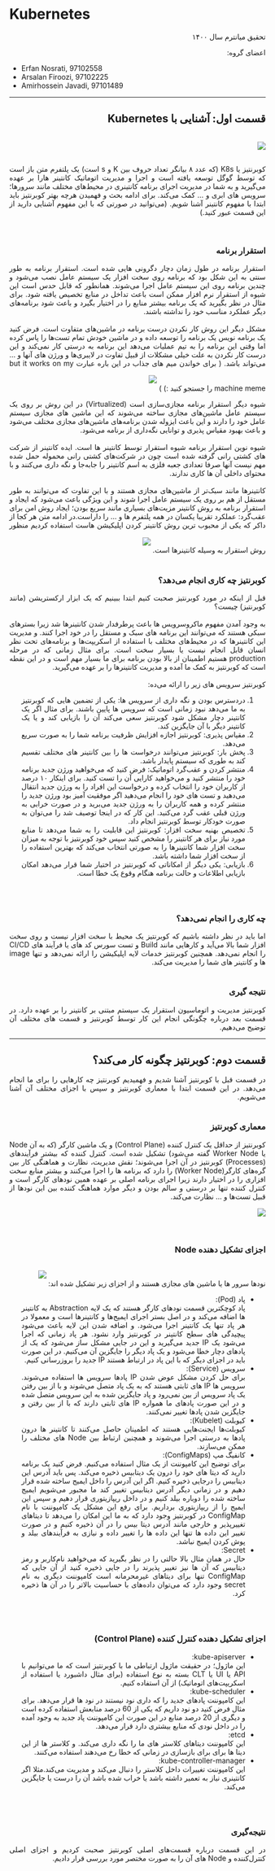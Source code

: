 Kubernetes
==========

<style>
    img{
        margin-top:3%;
        margin-bottom:3%;
    }
    div{
        justify-content:justify;
        text-align: justify;
    }
</style>

<div style="direction:rtl;">
تحقیق میانترم سال ۱۴۰۰

اعضای گروه:
</div>

* Erfan Nosrati, 97102558
* Arsalan Firoozi, 97102225
* Amirhossein Javadi, 97101489

<hr>

<div style="direction:rtl;">
<h2>قسمت اول: آشنایی با <b>Kubernetes</b></h2>
<img src="K8s.png">


کوبرنتیز یا K8s (که عدد ۸ بیانگر تعداد حروف بین K و s است) یک پلتفرم متن باز است که توسط گوگل توسعه یافته است و اجرا و مدیریت اتوماتیک کانتینر هارا بر عهده می‌گیرید و به شما در مدیریت اجرای برنامه کانتینری در محیط‌های مختلف مانند سرورها؛ سرویس های ابری و ... کمک می‌کند. برای ادامه بحث و فهمیدن هرچه بهتر کوبرنتیز باید ابتدا با مفهوم کانتینر آشنا شویم. (می‌توانید در صورتی که با این مفهوم آشنایی دارید از این قسمت عبور کنید.)
<br>
<br>
<br>
<h3>استقرار برنامه</h3>
استقرار برنامه در طول زمان دچار دگرونی هایی شده است. استقرار برنامه به طور سنتی به این شکل بود که برنامه روی سخت افزار یک سیستم عامل نصب می‌شود و چندین برنامه روی این سیستم عامل اجرا می‌شوند. همانطور که قابل حدس است این شیوه از استقرار نرم افزار ممکن است باعث تداخل در منابع تخصیص یافته شود. برای مثال در نظر بگیرید که یک برنامه بیشتر منابع را در اختیار بگیرد و باعث شود برنامه‌های دیگر عملکرد مناسب خود را نداشته باشند.
<br>
<br>
مشکل دیگر این روش کار نکردن درست برنامه در ماشین‌های متفاوت است. فرض کنید یک برنامه نویس یک برنامه را توسعه داده و در ماشین خودش تمام تست‌ها را پاس کرده اما وقتی این برنامه را به تیم عملیات می‌دهد این برنامه به درستی کار نمی‌کند و این درست کار نکردن به علت خیلی مشکلات از قبیل تفاوت در لایبری‌ها و ورژن های آنها و ... می‌تواند باشد. ( برای خواندن میم های جذاب در این باره عبارت but it works on my machine meme را جستجو کنید :) )

<img src="https://files.virgool.io/upload/users/1405661/posts/bwq61wsqavd9/6zqbmttympqv.jpeg">

شیوه دیگر استقرار برنامه مجازی‌سازی است (Virtualized) در این روش بر روی یک سیستم عامل ماشین‌‌های مجازی ساخته می‌شوند که این ماشین های مجازی سیستم عامل خود را دارند و این باعث ایزوله شدن برنامه‌های ماشین‌های مجازی مختلف می‌شود و باعث بهبود مقیاس پذیری و توانایی نگه‌داری از برنامه می‌شود.
<br>
<br>
شیوه نوین استقرار برنامه شیوه استقرار توسط کانتینر ها است. ایده کانتینر از شرکت های کشتی رانی گرفته شده است چون در شرکت‌های کشتی رانی محموله حمل شده مهم نیست آنها صرفا تعدادی جعبه فلزی به اسم کانتینر را جا‌به‌جا‌ و نگه داری می‌کنند و با محتوای داخلی آن ها کاری ندارند.
<br>
<br>
کانتینرها‌ مانند سبک‌تر از ماشین‌های مجازی هستند و با این تفاوت که می‌توانند به طور مستقل از هم بر روی یک سیستم عامل اجرا شوند و این ویژگی باعث می‌شود که ایجاد و استقرار برنامه به روش کانتینر مزیت‌های بسیاری مانند سریع بودن؛ ایجاد روش امن برای عقب‌گرد: عملکرد تقریبا یکسان در همه پلتفرم ها و ... را داراست.در ادامه متن هر کجا از داکر که یکی از محبوب ترین روش کانتینر کردن اپلیکیشن هاست استفاده کردیم منظور روش استقرار به وسیله کانتینرها است.
<img src="https://files.virgool.io/upload/users/1405661/posts/bwq61wsqavd9/ksbqdez3liiv.jpeg">
<br>
<br>
<h3>کوبرنتیز چه کاری انجام می‌دهد؟</h3>
قبل از اینکه در مورد کوبرنتیز صحبت کنیم ابتدا ببینیم که یک ابزار ارکستریشن (مانند کوبرنتیز) چیست؟
<br>
<br>
به وجود آمدن مفهوم ماکروسرویس ها باعث پرطرفدار شدن کانتینرها شد زیرا بسترهای سبکی هستند که می‌توانند این برنامه های سبک و مستقل را در خود اجرا کنند. و مدیریت این کانتینرها که در محیط‌های مختلف با استفاده از اسکریپت‌ها و برنامه‌های تحت نظر انسان قابل انجام نیست یا بسیار سخت است. برای مثال زمانی که در مرحله production هستیم اطمینان از بالا بودن برنامه برای ما بسیار مهم است و در این نقطه است که کوبرنتیز به کمک ما آمده و مدیریت کانتینرها را بر عهده می‌گیرید.
<br>
<br>
کوبرنتیز سرویس های زیر را ارائه می‌ده:

1. دردسترس بودن و نگه داری از سرویس ها: یکی از تضمین هایی که کوبرنتیز به ما می‌دهد نبود زمانی است که سرویس ها پایین باشند. برای مثال اگر یک کانتینر دچار مشکل شود کوبرنتیز سعی می‌کند آن را بازیابی کند و یا یک کانتینر دیگر با آن جایگزین کند.
1. مقیاس پذیری: کوبرنتیز اجازه افزایش ظرفیت برنامه شما را به صورت سریع می‌دهد.
1. پخش بار: کوبرنتیز می‌توانند درخواست ها را بین کانتینر های مختلف تقسیم کند به طوری که سیستم پایدار باشد.
1.  منتشر کردن و عقب‌گرد اتوماتیک: فرض کنید که می‌خواهید ورژن جدید برنامه خود را منتشر کنید و می‌‌خواهید کارایی آن را تست کنید. برای اینکار ۱۰ درصد از کاربران خود را انتخاب کرده و درخواست این افراد را به ورژن جدید انتقال می‌دهید و تست های خود را انجام می‌دهید اگر موفقیت آمیز بود ورژن جدید را منتشر کرده و همه کاربران را به ورژن جدید می‌برید و در صورت خرابی به ورژن قبلی عقب گرد می‌کنید. این کار که در اینجا توصیف شد را می‌توان به صورت خودکار توسط کوبرنتیز انجام داد.
1. تخصیص بهنیه سخت افزار: کوبرنتیز این قابلیت را به شما می‌دهد تا منابع مورد نیاز برای هر کانتینر را مشخص کنید سپس خود کوبرنتیز با توجه به میزان سخت افزار شما کانتینرها را به صورتی انتخاب می‌کند که بهترین استفاده را از سخت افزار شما داشته باشد.
1. بازیابی: یکی دیگر از امکاناتی که کوبرنتیز در اختیار شما قرار می‌دهد امکان بازیابی اطلاعات و حالت برنامه هنگام وقوع یک خطا است.
<br>
<br>
<h3>چه کاری را انجام نمی‌دهد؟</h3>
اما باید در نظر داشته باشیم که کوبرنتیز یک محیط با سخت افزار نیست و روی سخت افزار شما بالا می‌آید و کارهایی مانند ‌‌Build و تست سورس کد های یا فرآیند های CI/CD را انجام نمی‌دهد. همچنین کوبرنتیز خدمات لایه اپلیکیشن را ارائه نمی‌دهد و تنها image ها و کانتینر های شما را مدیریت می‌کند.
<br>
<br>
<h3>نتیجه گیری</h3>
کوبرنتیز مدیریت و اتوماسیون استقرار یک سیستم مبتنی بر کانتینر را بر عهده دارد. در قسمت بعد درباره چگونگی انجام این کار توسط کوبرنتیز و قسمت های مختلف آن توضیح می‌دهیم.

<hr>
<h2>قسمت دوم: کوبرنتیز چگونه کار می‌کند؟</h2>
در قسمت قبل با کوبرنتیز آشنا شدیم و فهمیدیم کوبرنتیز چه کارهایی را برای ما انجام می‌دهد. در این قسمت ابتدا با معماری کوبرنتیز و سپس با اجزای مختلف آن آشنا می‌شویم.
<br>
<br>
<h3>معماری کوبرنتیز</h3>
کوبرنتیز از حداقل یک کنترل کننده (Control Plane) و یک ماشین کارگر (که به آن Node یا Worker Node گفته می‌شود) تشکیل شده است. کنترل کننده که بیشتر فرآیندهای (Processes) کوبرنتیز در آن اجرا می‌شوند؛ نقش
مدیریت، نظارت و هماهنگی کار بین گره‌های کارگر(Worker Node) را دارد که برنامه ها را اجرا می‌کنند و بیشتر منابع سخت افزاری را در اختیار دارند زیرا اجرای برنامه اصلی بر عهده همین نود‌های کارگر است و کنترل کننده تنها بر درستی و سالم بودن و دیگر موارد هماهنگ کننده بین این نود‌ها از قبیل تست‌ها و ... نظارت می‌کند.
<br>
<img src="https://files.virgool.io/upload/users/1405661/posts/kmfqgq7e3zzn/ppktntnz7f4e.png">
<br>
<br>
<h3>اجزای تشکیل دهنده Node</h3>
نودها سرور ها یا ماشین های مجازی هستند و از اجزای زیر تشکیل شده اند:
<img src="https://files.virgool.io/upload/users/1405661/posts/kmfqgq7e3zzn/gm0aeoeybmco.png">

* پاد (‌Pod):<br>
پاد کوچکترین قسمت نودهای کارگر هستند که یک لایه Abstraction به کانتینر ها اضافه می‌کند و در اصل بستر اجرای ایمیج‌ها و کانتینرها است و معمولا در هر پاد تنها یک کانتینر اجرا می‌شود. و اضافه شدن این لایه باعث‌ می‌شود پیچیدگی های سطح کانتینر در کوبرنتیز وارد نشود. هر پاد زمانی که اجرا می‌شود یک IP جدید می‌گیرید و این در جایی مشکل ساز می‌شود که یک از پادهای دچار خطا می‌شود و یک پاد دیگر را جایگزین آن می‌کنیم. در این صورت باید در اجزای دیگر که با این پاد در ارتباط هستند IP جدید را بروزرسانی کنیم.
* سرویس (Service): <br>
برای حل کردن مشکل ‌عوض شدن IP پادها سرویس ها استفاده می‌شوند. سرویس ها IP های ثابتی هستند که به یک پاد متصل می‌شوند و با از بین رفتن یک پاد سرویس از بین نمی‌رود و پاد جایگزین شده به این سرویس متصل شده و در این صورت پاد‌های ما همواره IP های ثابتی دارند که با از بین رفتن و جایگزین شدن پادها تغییر نمی‌کنند.
* کیوبلت (Kubelet):<br>
کیوبلت‌ها ایجنت‌هایی هستند که اطمینان حاصل می‌کنند تا کانتینر ها درون پادها به درستی اجرا می‌شوند و همچنین ارتباط بین Node های مختلف را ممکن می‌سازند.
* کانفیگ مپ (ConfigMaps):<br>
برای توضیح این کامپوننت از یک مثال استفاده می‌کنیم. فرض کنید یک برنامه دارید که دیتا های خود را درون یک دیتابیس ذخیره می‌کند. پس باید آدرس این دیتابیس را درجایی ذخیره کنیم. اگر این آدرس را داخل ایمیج ساخته شده قرار دهیم و در زمانی دیگر آدرس دیتابیس تغییر کند ما مجبور می‌شویم ایمیج ساخته شده را دوباره بیلد کنیم و در داخل ریپازیتوری قرار دهیم و سپس این ایمیج را از ریپازیتوری برداریم. برای رفع این مشکل یک کامپوننت با نام ‌ConfigMap در کوبرنتیز وجود دارد که به ما این امکان را می‌دهد تا دیتاهای تغییرپذیر و خارجی مانند آدرس دیتا بیس را در آن ذخیره کنیم و در صورت تغییر این داده ها تنها این داده ها را تغییر داده و نیازی به فرآیندهای بیلد و پوش کردن ایمیج نباشد.
* Secret:<br>
حال در همان مثال بالا حالتی را در نظر بگیرید که می‌خواهید نام‌کاربر و رمز دیتابیس که آن ها نیز تغییر پذیرند را در جایی ذخیره کنید از آن جایی که ConfigMap تنها برای دیتاهای غیرمحرمانه است کامپوننت دیگری به نام secret وجود دارد که می‌توان داده‌های با حساسیت بالاتر را در آن ها ذخیره کرد.
<br>
<br>
<h3>اجزای تشکیل دهنده کنترل کننده (Control Plane)</h3>

* kube-apiserver:<br>
این ماژول؛ در حقیقت ماژول ارتباطی ما با کوبرنتیز است که ما می‌توانیم با API یا UI یا CLT بسته به نوع استفاده (برای مثال داشبورد یا استفاده از اسکریپت‌های اتوماتیک) از آن استفاده کنیم. ‌
* kube-scheduler:<br>
این کامپوننت پاد‌های جدید را که داری نود نیستند در نود ها قرار می‌دهد. برای مثال فرض کنید دو نود داریم که یکی از 60 درصد منابعش استفاده کرده است و دیگری از 20 درصد منابع در این صورت این کامپوننت پاد جدید به وجود آمده را در داخل نودی که منابع بیشتری دارد قرار می‌دهد.
* etcd:<br>
این کامپوننت دیتاهای کلاستر های ما را نگه داری می‌کند. و کلاستر ها از این دیتا ها برای برای بازسازی در زمانی که خطا رخ می‌دهند استفاده می‌کنند.
* kube-controller-manager:<br>
این کامپوننت تغییرات داخل کلاستر را دنبال می‌کند و مدیریت می‌کند.مثلا اگر کانتینری نیاز به تعمیر داشته باشد یا خراب شده باشد آن را درست یا جایگزین می‌کند.
<br>
<br>
<h3>نتیجه‌گیری</h3>
در این قسمت درباره قسمت‌های اصلی کوبرنتیز صحبت کردیم و اجزای اصلی کنترل‌کننده و Node های آن را به صورت مختصر مورد بررسی قرار دادیم.